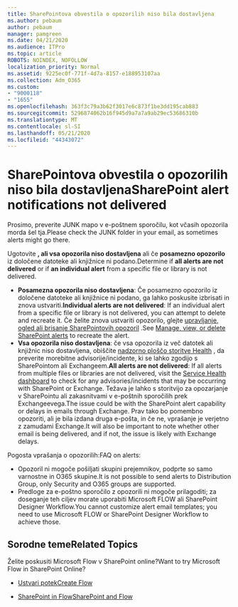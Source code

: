 ```yaml
---
title: SharePointova obvestila o opozorilih niso bila dostavljena
ms.author: pebaum
author: pebaum
manager: pamgreen
ms.date: 04/21/2020
ms.audience: ITPro
ms.topic: article
ROBOTS: NOINDEX, NOFOLLOW
localization_priority: Normal
ms.assetid: 9225ec0f-771f-4d7a-8157-e188953107aa
ms.collection: Adm_O365
ms.custom:
- "9000118"
- "1655"
ms.openlocfilehash: 363f3c79a3b62f3017e6c873f1be3dd195cab883
ms.sourcegitcommit: 5296874062b16f945d9a7a7a9ab29ec53686310b
ms.translationtype: MT
ms.contentlocale: sl-SI
ms.lasthandoff: 05/21/2020
ms.locfileid: "44343072"
---
```

# <a name="sharepoint-alert-notifications-not-delivered"></a><span data-ttu-id="e4508-102">SharePointova obvestila o opozorilih niso bila dostavljena</span><span class="sxs-lookup"><span data-stu-id="e4508-102">SharePoint alert notifications not delivered</span></span>

<span data-ttu-id="e4508-103">Prosimo, preverite JUNK mapo v e-poštnem sporočilu, kot včasih opozorila morda šel tja.</span><span class="sxs-lookup"><span data-stu-id="e4508-103">Please check the JUNK folder in your email, as sometimes alerts might go there.</span></span>

<span data-ttu-id="e4508-104">Ugotovite **, ali vsa opozorila niso dostavljena** ali če **posamezno opozorilo** iz določene datoteke ali knjižnice ni podano.</span><span class="sxs-lookup"><span data-stu-id="e4508-104">Determine if **all alerts are not delivered** or if **an individual alert** from a specific file or library is not delivered.</span></span>

- <span data-ttu-id="e4508-105">**Posamezna opozorila niso dostavljena**: Če posamezno opozorilo iz določene datoteke ali knjižnice ni podano, ga lahko poskusite izbrisati in znova ustvariti.</span><span class="sxs-lookup"><span data-stu-id="e4508-105">**Individual alerts are not delivered**: If an individual alert from a specific file or library is not delivered, you can attempt to delete and recreate it.</span></span> <span data-ttu-id="e4508-106">Če želite znova ustvariti opozorilo, glejte [upravljanje, ogled ali brisanje SharePointovih opozoril](https://support.office.com/article/manage-view-or-delete-sharepoint-alerts-99dfb19c-9a90-4a8c-aba1-aa8c8afb0de2) .</span><span class="sxs-lookup"><span data-stu-id="e4508-106">See [Manage, view, or delete SharePoint alerts](https://support.office.com/article/manage-view-or-delete-sharepoint-alerts-99dfb19c-9a90-4a8c-aba1-aa8c8afb0de2) to recreate the alert.</span></span>
- <span data-ttu-id="e4508-107">**Vsa opozorila niso dostavljena**: če vsa opozorila iz več datotek ali knjižnic niso dostavljena, obiščite [nadzorno ploščo storitve Health](https://admin.microsoft.com/AdminPortal/Home#/servicehealth) , da preverite morebitne advisorije/incidente, ki se lahko zgodijo s SharePointom ali Exchangeem.</span><span class="sxs-lookup"><span data-stu-id="e4508-107">**All alerts are not delivered**: If all alerts from multiple files or libraries are not delivered, visit the [Service Health dashboard](https://admin.microsoft.com/AdminPortal/Home#/servicehealth) to check for any advisories/incidents that may be occurring with SharePoint or Exchange.</span></span> <span data-ttu-id="e4508-108">Težava je lahko s storitvijo za opozarjanje v SharePointu ali zakasnitvami v e-poštnih sporočilih prek Exchangeevega.</span><span class="sxs-lookup"><span data-stu-id="e4508-108">The issue could be with the SharePoint alert capability or delays in emails through Exchange.</span></span> <span data-ttu-id="e4508-109">Prav tako bo pomembno opozoriti, ali je bila izdana druga e-pošta, in če ne, vprašanje je verjetno z zamudami Exchange.</span><span class="sxs-lookup"><span data-stu-id="e4508-109">It will also be important to note whether other email is being delivered, and if not, the issue is likely with Exchange delays.</span></span>

<span data-ttu-id="e4508-110">Pogosta vprašanja o opozorilih:</span><span class="sxs-lookup"><span data-stu-id="e4508-110">FAQ on alerts:</span></span>

- <span data-ttu-id="e4508-111">Opozoril ni mogoče pošiljati skupini prejemnikov, podprte so samo varnostne in O365 skupine.</span><span class="sxs-lookup"><span data-stu-id="e4508-111">It is not possible to send alerts to Distribution Group, only Security and O365 groups are supported.</span></span>
- <span data-ttu-id="e4508-112">Predloge za e-poštno sporočilo z opozorili ni mogoče prilagoditi; za doseganje teh ciljev morate uporabiti Microsoft FLOW ali SharePoint Designer Workflow.</span><span class="sxs-lookup"><span data-stu-id="e4508-112">You cannot customize alert email templates; you need to use Microsoft FLOW or SharePoint Designer Workflow to achieve those.</span></span>

## <a name="related-topics"></a><span data-ttu-id="e4508-113">Sorodne teme</span><span class="sxs-lookup"><span data-stu-id="e4508-113">Related Topics</span></span>

<span data-ttu-id="e4508-114">Želite poskusiti Microsoft Flow v SharePoint online?</span><span class="sxs-lookup"><span data-stu-id="e4508-114">Want to try Microsoft Flow in SharePoint Online?</span></span>

- [<span data-ttu-id="e4508-115">Ustvari potek</span><span class="sxs-lookup"><span data-stu-id="e4508-115">Create Flow</span></span>](https://support.office.com/article/a9c3e03b-0654-46af-a254-20252e580d01)

- [<span data-ttu-id="e4508-116">SharePoint in Flow</span><span class="sxs-lookup"><span data-stu-id="e4508-116">SharePoint and Flow</span></span>](https://flow.microsoft.com//blog/sharepoint-and-flow/)
